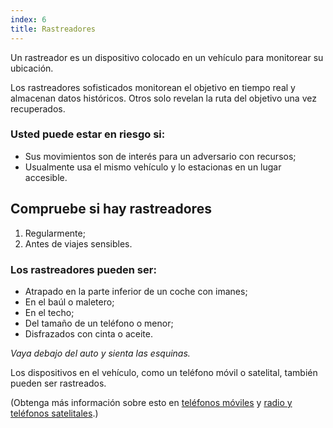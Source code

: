 ```yaml
---
index: 6
title: Rastreadores
---
```

Un rastreador es un dispositivo colocado en un vehículo para monitorear su ubicación.

Los rastreadores sofisticados monitorean el objetivo en tiempo real y almacenan datos históricos. Otros solo revelan la ruta del objetivo una vez recuperados.

### Usted puede estar en riesgo si:

*   Sus movimientos son de interés para un adversario con recursos;
*   Usualmente usa el mismo vehículo y lo estacionas en un lugar accesible.

## Compruebe si hay rastreadores

1. Regularmente;
2. Antes de viajes sensibles.

### Los rastreadores pueden ser:

*   Atrapado en la parte inferior de un coche con imanes;
*   En el baúl o maletero;
*   En el techo;
*   Del tamaño de un teléfono o menor;
*   Disfrazados con cinta o aceite.

_Vaya debajo del auto y sienta las esquinas._

Los dispositivos en el vehículo, como un teléfono móvil o satelital, también pueden ser rastreados.

(Obtenga más información sobre esto en [teléfonos móviles](umbrella://communications/mobile-phones/beginner) y [radio y teléfonos satelitales](umbrella://communications/radios-and-satellite-phones/advanced).)